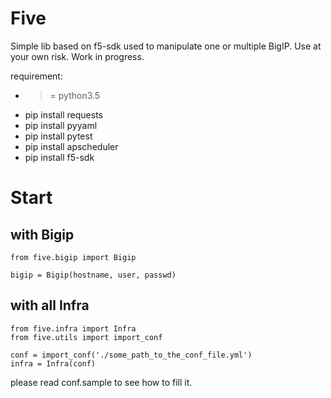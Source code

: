 Five
=====

Simple lib based on f5-sdk used to manipulate one or multiple BigIP.
Use at your own risk. Work in progress.

requirement:

  - >= python3.5
  - pip install requests
  - pip install pyyaml
  - pip install pytest
  - pip install apscheduler
  - pip install f5-sdk

Start
======

with Bigip
-----------

```
from five.bigip import Bigip

bigip = Bigip(hostname, user, passwd)
```

with all Infra
---------------

```
from five.infra import Infra
from five.utils import import_conf

conf = import_conf('./some_path_to_the_conf_file.yml')
infra = Infra(conf)
```

please read conf.sample to see how to fill it.
